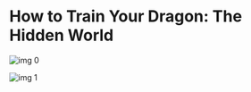# How to Train Your Dragon: The Hidden World

![img 0](https://i.imgur.com/epxjfne.jpg)

![img 1](https://i.imgur.com/jeA00iM.jpg)


